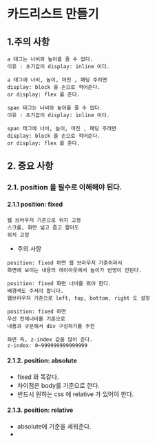 # 카드리스트 만들기

## 1.주의 사항

```
a 태그는 너비와 높이를 줄 수 없다.
이유 : 초기값이 display: inline 이다.
```

```
a 태그에 너비, 높이, 마진 , 패딩 주려면
display: block 을 손으로 적어준다.
or display: flex 를 준다.
```

```
span 태그는 너비와 높이를 줄 수 없다.
이유 : 초기값이 display: inline 이다.
```

```
span 태그에 너비, 높이, 마진 , 패딩 주려면
display: block 을 손으로 적어준다.
or display: flex 를 준다.
```

## 2. 중요 사항

### 2.1. position 을 필수로 이해해야 된다.

#### 2.1.1 position: fixed

```
웹 브라우저 기준으로 위치 고정
스크롤, 화면 넓고 좁고 짧아도
위치 고정
```

- 주의 사항

```
position: fixed 하면 웹 브라우저 기준이라서
화면에 보이는 내용의 레이아웃에서 높이가 반영이 안된다.
```

```
position: fixed 화면 너비를 줘야 한다.
배경색도 주셔야 합니다.
웹브라우저 기준으로 left, top, bottom, right 도 설정
```

```
position: fixed 하면
우선 전체너비를 기준으로
내용과 구분해서 div 구성하기를 추천
```

```
화면 즉, z-index 값을 많이 준다.
z-index: 0~999999999999999
```

#### 2.1.2. position: absolute

- fixed 와 똑같다.
- 차이점은 body를 기준으로 한다.
- 반드시 원하는 css 에 relative 가 있어야 한다.

#### 2.1.3. position: relative

- absolute에 기준을 세워준다.
-

